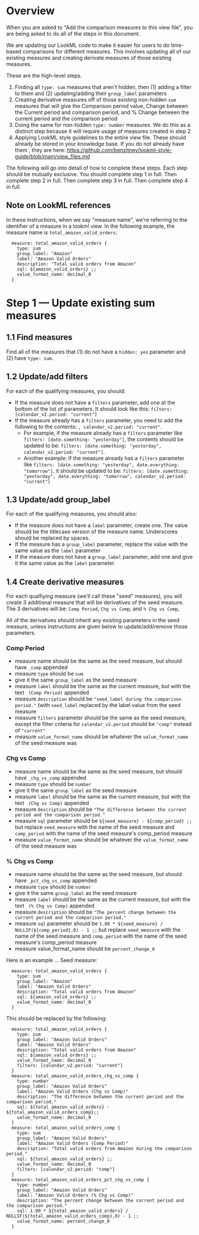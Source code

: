 # Overview
When you are asked to "Add the comparison measures to this view file", you are being asked to do all of the steps in this document.

We are updating our LookML code to make it easier for users to do time-based comparisons for different measures. This involves updating all of our existing measures and creating derivate measures of those existing measures.

These are the high-level steps.
1. Finding all `type: sum` measures that aren't hidden, then (1) adding a filter to them and (2) updating/adding their `group_label` parameters
2. Creating derivative measures off of those existing non-hidden `sum` measures that will give the Comparison period value, Change between the Current period and comparison period, and % Change between the current period and the comparison period
3. Doing the same for non-hidden `type: number` measures. We do this as a distinct step because it will require usage of measures created in step 2
4. Applying LookML style guidelines to the entire view file. These should already be stored in your knowledge base. If you do not already have them , they are here: https://github.com/benzitney/lookml-style-guide/blob/main/view_files.md

The following will go into detail of how to complete these steps. 
Each step should be mutually exclusive. You should complete step 1 in full. Then complete step 2 in full. Then complete step 3 in full. Then complete step 4 in full.

## Note on LookML references
In these instructions, when we say "measure name", we're referring to the identifier of a measure in a lookml view. In the following example, the measure name is `total_amazon_valid_orders`:
```
  measure: total_amazon_valid_orders {
    type: sum
    group_label: "Amazon"
    label: "Amazon Valid Orders"
    description: "Total valid orders from Amazon"
    sql: ${amazon_valid_orders} ;;
    value_format_name: decimal_0
  }
```

# Step 1 — Update existing sum measures
## 1.1 Find measures
Find all of the measures that (1) do not have a `hidden: yes` parameter and (2) have `type: sum`.

## 1.2 Update/add filters
For each of the qualifying measures, you should:
* If the measure does not have a `filters` parameter, add one at the bottom of the list of parameters. It should look like this: `filters: [calendar_v2.period: "current"]`
* If the measure already has a `filters` parameter, you need to add the following to the contents: `, calendar_v2.period: "current"`.
  * For example, if the measure already has a `filters` parameter like `filters: [date.something: "yesterday"]`, the contents should be updated to be: `filters: [date.something: "yesterday", calendar_v2.period: "current"]`.
  * Another example: If the measure already has a `filters` parameter like `filters: [date.something: "yesterday", date.everything: "tomorrow"]`, it should be updated to be: `filters: [date.something: "yesterday", date.everything: "tomorrow", calendar_v2.period: "current"]`

## 1.3 Update/add group_label
For each of the qualifying measures, you should also:
* If the measure does not have a `label` parameter, create one. The value should be the titlecase version of the measure name. Underscores should be replaced by spaces.
* If the measure has a `group_label` parameter, replace the value with the same value as the `label` parameter
* If the measure does not have a `group_label` parameter, add one and give it the same value as the `label` parameter. 

## 1.4 Create derivative measures
For each qualfiying measure (we'll call these "seed" measures), you will create 3 additional measure that will be derivatives of the seed measure. The 3 derivatives will be: `Comp Period`, `Chg vs Comp`, and `% Chg vs Comp`,

All of the derivatives should inherit any existing parameters in the seed measure, unless instructions are given below to update/add/remove those parameters.

### Comp Period
* measure name should be the same as the seed measure, but should have `_comp` appended
* measure `type` should be `sum`
* give it the same `group_label` as the seed measure
* measure `label` should be the same as the current measure, but with the text ` (Comp Period)` appended
* measure `description` should be `"seed_label during the comparison period."` (with `seed_label` replaced by the label value from the seed measure
* measure `filters` parameter should be the same as the seed measure, except the filter criteria for `calendar_v2.period` should be `"comp"` instead of `"current"`
* measure `value_format_name` should be whatever the `value_format_name` of the seed measure was

### Chg vs Comp
* measure name should be the same as the seed measure, but should have `_chg_vs_comp` appended
* measure `type` should be `number`
* give it the same `group_label` as the seed measure
* measure `label` should be the same as the current measure, but with the text ` (Chg vs Comp)` appended
* measure `description` should be `"The difference between the current period and the comparison period."`
* measure `sql` parameter should be `${seed_measure} - ${comp_period} ;;` but replace `seed_measure` with the name of the seed measure and `comp_period` with the name of the seed measure's comp_period measure
* measure `value_format_name` should be whatever the `value_format_name` of the seed measure was

### % Chg vs Comp
* measure name should be the same as the seed measure, but should have `_pct_chg_vs_comp` appended
* measure `type` should be `number`
* give it the same `group_label` as the seed measure
* measure `label` should be the same as the current measure, but with the text ` (% Chg vs Comp)` appended
* measure `description` should be `"The percent change between the current period and the comparison period."`
* measure `sql` parameter should be `1.00 * ${seed_measure} / NULLIF(${comp_period},0) - 1 ;;` but replace `seed_measure` with the name of the seed measure and `comp_period` with the name of the seed measure's comp_period measure
* measure value_format_name should be `percent_change_0`

Here is an example ...
Seed measure:
```
  measure: total_amazon_valid_orders {
    type: sum
    group_label: "Amazon"
    label: "Amazon Valid Orders"
    description: "Total valid orders from Amazon"
    sql: ${amazon_valid_orders} ;;
    value_format_name: decimal_0
  }
```

This should be replaced by the following:
```
  measure: total_amazon_valid_orders {
    type: sum
    group_label: "Amazon Valid Orders"
    label: "Amazon Valid Orders"
    description: "Total valid orders from Amazon"
    sql: ${amazon_valid_orders} ;;
    value_format_name: decimal_0
    filters: [calendar_v2.period: "current"]
  }
  measure: total_amazon_valid_orders_chg_vs_comp {
    type: number
    group_label: "Amazon Valid Orders"
    label: "Amazon Valid Orders (Chg vs Comp)"
    description: "The difference between the current period and the comparison period."
    sql: ${total_amazon_valid_orders} - ${total_amazon_valid_orders_comp};;
    value_format_name: decimal_0
  }
  measure: total_amazon_valid_orders_comp {
    type: sum
    group_label: "Amazon Valid Orders"
    label: "Amazon Valid Orders (Comp Period)"
    description: "Total valid orders from Amazon during the comparison period."
    sql: ${total_amazon_valid_orders} ;;
    value_format_name: decimal_0
    filters: [calendar_v2.period: "comp"]
  }
  measure: total_amazon_valid_orders_pct_chg_vs_comp {
    type: number
    group_label: "Amazon Valid Orders"
    label: "Amazon Valid Orders (% Chg vs Comp)"
    description: "The percent change between the current period and the comparison period."
    sql: 1.00 * ${total_amazon_valid_orders} / NULLIF(${total_amazon_valid_orders_comp},0) - 1 ;;
    value_format_name: percent_change_0
  }

```
